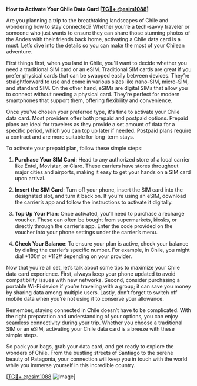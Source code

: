 **How to Activate Your Chile Data Card [[TG💪+ @esim1088](https://t.me/s/esim1088)]**

Are you planning a trip to the breathtaking landscapes of Chile and wondering how to stay connected? Whether you're a tech-savvy traveler or someone who just wants to ensure they can share those stunning photos of the Andes with their friends back home, activating a Chile data card is a must. Let’s dive into the details so you can make the most of your Chilean adventure.

First things first, when you land in Chile, you'll want to decide whether you need a traditional SIM card or an eSIM. Traditional SIM cards are great if you prefer physical cards that can be swapped easily between devices. They’re straightforward to use and come in various sizes like nano-SIM, micro-SIM, and standard SIM. On the other hand, eSIMs are digital SIMs that allow you to connect without needing a physical card. They’re perfect for modern smartphones that support them, offering flexibility and convenience.

Once you've chosen your preferred type, it's time to activate your Chile data card. Most providers offer both prepaid and postpaid options. Prepaid plans are ideal for travelers as they provide a set amount of data for a specific period, which you can top up later if needed. Postpaid plans require a contract and are more suitable for long-term stays.

To activate your prepaid plan, follow these simple steps:

1. **Purchase Your SIM Card**: Head to any authorized store of a local carrier like Entel, Movistar, or Claro. These carriers have stores throughout major cities and airports, making it easy to get your hands on a SIM card upon arrival.

2. **Insert the SIM Card**: Turn off your phone, insert the SIM card into the designated slot, and turn it back on. If you're using an eSIM, download the carrier’s app and follow the instructions to activate it digitally.

3. **Top Up Your Plan**: Once activated, you’ll need to purchase a recharge voucher. These can often be bought from supermarkets, kiosks, or directly through the carrier’s app. Enter the code provided on the voucher into your phone settings under the carrier’s menu.

4. **Check Your Balance**: To ensure your plan is active, check your balance by dialing the carrier’s specific number. For example, in Chile, you might dial *100# or *112# depending on your provider.

Now that you’re all set, let’s talk about some tips to maximize your Chile data card experience. First, always keep your phone updated to avoid compatibility issues with new networks. Second, consider purchasing a portable Wi-Fi device if you’re traveling with a group; it can save you money by sharing data among multiple users. Lastly, don’t forget to switch off mobile data when you’re not using it to conserve your allowance.

Remember, staying connected in Chile doesn’t have to be complicated. With the right preparation and understanding of your options, you can enjoy seamless connectivity during your trip. Whether you choose a traditional SIM or an eSIM, activating your Chile data card is a breeze with these simple steps.

So pack your bags, grab your data card, and get ready to explore the wonders of Chile. From the bustling streets of Santiago to the serene beauty of Patagonia, your connection will keep you in touch with the world while you immerse yourself in this incredible country.

[[TG💪+ @esim1088](https://t.me/s/esim1088) ![Image](https://i.postimg.cc/Y0z9fWf4/image.png)]